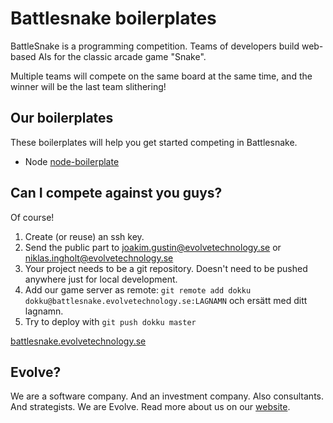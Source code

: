 ﻿# Battlesnake boilerplates

BattleSnake is a programming competition. Teams of  developers build web-based AIs for the classic arcade game "Snake".

Multiple teams will compete on the same board at the same time, and the winner will be the last team slithering!

## Our boilerplates

These boilerplates will help you get started competing in Battlesnake.

* Node [node-boilerplate](https://github.com/EvolveTechnology/battlesnake/tree/master/node-boilerplate)

## Can I compete against you guys?

Of course! 

1. Create (or reuse) an ssh key.
2. Send the public part to joakim.gustin@evolvetechnology.se or niklas.ingholt@evolvetechnology.se
3. Your project needs to be a git repository. Doesn't need to be pushed anywhere just for local development.
4. Add our game server as remote: `git remote add dokku dokku@battlesnake.evolvetechnology.se:LAGNAMN` och ersätt med ditt lagnamn.
5. Try to deploy with `git push dokku master`

[battlesnake.evolvetechnology.se](http://battlesnake.evolvetechnology.se/)

## Evolve?

We are a software company. And an investment company. Also consultants. And strategists. We are Evolve. Read more about us on our [website](https://evolvetechnology.se/about/).
